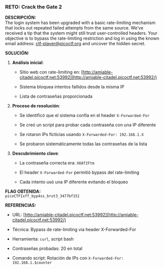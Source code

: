 ### **RETO:** Crack the Gate 2

**DESCRIPCIÓN:**  
The login system has been upgraded with a basic rate-limiting mechanism that locks out repeated failed attempts from the same source. We’ve received a tip that the system might still trust user-controlled headers. Your objective is to bypass the rate-limiting restriction and log in using the known email address: [ctf-player@picoctf.org](https://mailto:ctf-player@picoctf.org/) and uncover the hidden secret.

**SOLUCIÓN:**

1. **Análisis inicial**:
    
    - Sitio web con rate-limiting en: [http://amiable-citadel.picoctf.net:53992](http://amiable-citadel.picoctf.net:53992/)
        
    - Sistema bloquea intentos fallidos desde la misma IP
        
    - Lista de contraseñas proporcionada
        
2. **Proceso de resolución**:
    
    - Se identificó que el sistema confía en el header `X-Forwarded-For`
        
    - Se creó un script para probar cada contraseña con una IP diferente
        
    - Se rotaron IPs ficticias usando `X-Forwarded-For: 192.168.1.X`
        
    - Se probaron sistemáticamente todas las contraseñas de la lista
        
3. **Descubrimiento clave**:
    
    - La contraseña correcta era: `X68f2Ftm`
        
    - El header `X-Forwarded-For` permitió bypass del rate-limiting
        
    - Cada intento usó una IP diferente evitando el bloqueo
        

**FLAG OBTENIDA:**  
`picoCTF{xff_byp4ss_brut3_3477bf15}`

**REFERENCIAS:**

- URL: [http://amiable-citadel.picoctf.net:53992](http://amiable-citadel.picoctf.net:53992/)
    
- Técnica: Bypass de rate-limiting via header X-Forwarded-For
    
- Herramienta: `curl`, script bash
    
- Contraseñas probadas: 20 en total
    
- Comando script: Rotación de IPs con `X-Forwarded-For: 192.168.1.$counter`
